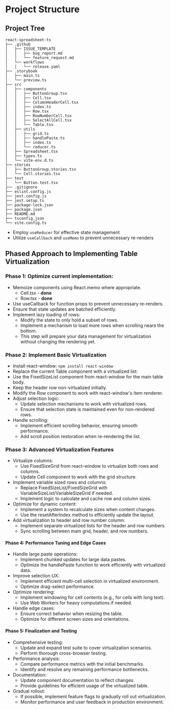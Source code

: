 # Project Structure

## Project Tree

```
react-spreadsheet-ts
├── .github
│   ├── ISSUE_TEMPLATE
│   │   ├── bug_report.md
│   │   └── feature_request.md
│   └── workflows
│   │   └── release.yaml
├── .storybook
│   ├── main.ts
│   └── preview.ts
├── src
│   ├── components
│   │   ├── ButtonGroup.tsx
│   │   ├── Cell.tsx
│   │   ├── ColumnHeaderCell.tsx
│   │   ├── index.ts
│   │   ├── Row.tsx
│   │   ├── RowNumberCell.tsx
│   │   ├── SelectAllCell.tsx
│   │   └── Table.tsx
│   ├── utils
│   │   ├── grid.ts
│   │   ├── handlePaste.ts
│   │   ├── index.ts
│   │   └── reducer.ts
│   ├── Spreadsheet.tsx
│   ├── types.ts
│   └── vite-env.d.ts
├── stories
│   ├── ButtonGroup.stories.tsx
│   └── Cell.stories.tsx
├── test
│   └── Button.test.tsx
├── .gitignore
├── eslint.config.js
├── jest.config.js
├── jest.setup.ts
├── package-lock.json
├── package.json
├── README.md
├── tsconfig.json
└── vite.config.ts
```

-   Employ `useReducer` for effective state management
-   Utilize `useCallback` and `useMemo` to prevent unnecessary re-renders

## Phased Approach to Implementing Table Virtualization

### Phase 1: Optimize current implementation:

-   Memoize components using React.memo where appropriate.
    -   Cell.tsx - **done**
    -   Row.tsx - **done**
-   Use useCallback for function props to prevent unnecessary re-renders.
-   Ensure that state updates are batched efficiently.
-   Implement lazy loading of rows:
    -   Modify the state to only hold a subset of rows.
    -   Implement a mechanism to load more rows when scrolling nears the bottom.
    -   This step will prepare your data management for virtualization without changing the rendering yet.

### Phase 2: Implement Basic Virtualization

-   Install react-window: `npm install react-window`
-   Replace the current Table component with a virtualized list:
-   Use the FixedSizeList component from react-window for the main table body.
-   Keep the header row non-virtualized initially.
-   Modify the Row component to work with react-window's item renderer.
-   Adjust selection logic:
    -   Update selection mechanisms to work with virtualized rows.
    -   Ensure that selection state is maintained even for non-rendered rows.
-   Handle scrolling:
    -   Implement efficient scrolling behavior, ensuring smooth performance.
    -   Add scroll position restoration when re-rendering the list.

### Phase 3: Advanced Virtualization Features

-   Virtualize columns:
    -   Use FixedSizeGrid from react-window to virtualize both rows and columns.
    -   Update Cell component to work with the grid structure.
-   Implement variable sized rows and columns:
    -   Replace FixedSizeList/FixedSizeGrid with VariableSizeList/VariableSizeGrid if needed.
    -   Implement logic to calculate and cache row and column sizes.
-   Optimize for dynamic content:
    -   Implement a system to recalculate sizes when content changes.
    -   Use the resetAfterIndex method to efficiently update the layout.
-   Add virtualization to header and row number column:
    -   Implement separate virtualized lists for the header and row numbers.
    -   Sync scrolling between main grid, header, and row numbers.

#### Phase 4: Performance Tuning and Edge Cases

-   Handle large paste operations:
    -   Implement chunked updates for large data pastes.
    -   Optimize the handlePaste function to work efficiently with virtualized data.
-   Improve selection UX:
    -   Implement efficient multi-cell selection in virtualized environment.
    -   Optimize drag-select performance.
-   Optimize rendering:
    -   Implement windowing for cell contents (e.g., for cells with long text).
    -   Use Web Workers for heavy computations if needed.
-   Handle edge cases:
    -   Ensure correct behavior when resizing the table.
    -   Optimize for different screen sizes and orientations.

#### Phase 5: Finalization and Testing

-   Comprehensive testing:
    -   Update and expand test suite to cover virtualization scenarios.
    -   Perform thorough cross-browser testing.
-   Performance analysis:
    -   Compare performance metrics with the initial benchmarks.
    -   Identify and resolve any remaining performance bottlenecks.
-   Documentation:
    -   Update component documentation to reflect changes.
    -   Provide guidelines for efficient usage of the virtualized table.
-   Gradual rollout:
    -   If possible, implement feature flags to gradually roll out virtualization.
    -   Monitor performance and user feedback in production environment.

